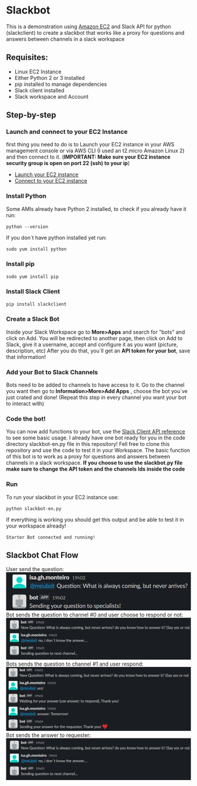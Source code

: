 # Slackbot
This is a demonstration using [Amazon EC2](https://docs.aws.amazon.com/pt_br/AWSEC2/latest/UserGuide/concepts.html) and Slack API for python (slackclient) to create a slackbot that works like a proxy for questions and answers between channels in a slack workspace
## Requisites:
- Linux EC2 Instance
- Either Python 2 or 3 installed
- pip installed to manage dependencies 
- Slack client installed 
- Slack workspace and Account 

## Step-by-step
### Launch and connect to your EC2 Instance
first thing you need to do is to Launch your EC2 instance in your AWS management console or via AWS CLI (I used an t2.micro Amazon Linux 2) and then connect to it. (**IMPORTANT: Make sure your EC2 instance security group is open on port 22 (ssh) to your ip**)
- [Launch your EC2 instance](https://docs.aws.amazon.com/quickstarts/latest/vmlaunch/step-1-launch-instance.html) 
- [Connect to your EC2 instance](https://docs.aws.amazon.com/quickstarts/latest/vmlaunch/step-2-connect-to-instance.html)
### Install Python 
Some AMIs already have Python 2 installed, to check if you already have it run:
```
python --version
```
If you don´t have python installed yet run: 
```
sudo yum install python 
```
### Install pip 
```
sudo yum install pip
```
### Install Slack Client 
```
pip install slackclient
```
### Create a Slack Bot 
Inside your Slack Workspace go to **More>Apps** and search for "bots" and click on Add. You will be redirected to another page, then click on Add to Slack, give it a username, accept and configure it as you want (picture, description, etc) 
After you do that, you´ll get an **API token for your bot**, save that information! 
### Add your Bot to Slack Channels
Bots need to be added to channels to have access to it. Go to the channel you want then go to **Information>More>Add Apps** , choose the bot you´ve just crated and done! (Repeat this step in every channel you want your bot to interact with)
### Code the bot!
You can now add functions to your bot, use the [Slack Client API reference](https://pypi.org/project/slackclient/1.0.7/) to see some basic usage. I already have one bot ready for you in the code directory slackbot-en.py file in this repository! Fell free to clone this repository and use the code to test it in your Workspace. The basic function of this bot is to work as a proxy for questions and answers between channels in a slack workspace. **If you choose to use the slackbot.py file make sure to change the API token and the channels Ids inside the code** 
### Run 
To run your slackbot in your EC2 instance use:
```
python slackbot-en.py
```
If everything is working you should get this output and be able to test it in your workspace already!
```
Starter Bot connected and running!
```

## Slackbot Chat Flow

User send the question:
<br>![Imagem 1](/images/img01.PNG?raw=true "Title")
<br>Bot sends the question to channel #0 and user choose to respond or not:
<br>![Imagem 2](/images/img02.PNG?raw=true "Title")
<br>Bots sends the question to channel #1 and user respond:
<br>![Imagem 3](/images/img03.PNG?raw=true "Title")
<br>Bot sends the answer to requester:
<br>![Imagem 2](/images/img02.PNG?raw=true "Title")


